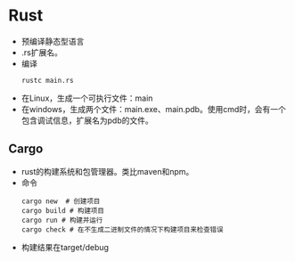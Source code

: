 # Rust
- 预编译静态型语言
- .rs扩展名。
- 编译
  ```shell
  rustc main.rs
  ```
- 在Linux，生成一个可执行文件：main
- 在windows，生成两个文件：main.exe、main.pdb。使用cmd时，会有一个包含调试信息，扩展名为pdb的文件。

## Cargo
- rust的构建系统和包管理器。类比maven和npm。
- 命令
  ```
  cargo new  # 创建项目
  cargo build # 构建项目
  cargo run # 构建并运行
  cargo check # 在不生成二进制文件的情况下构建项目来检查错误
  ```
- 构建结果在target/debug


